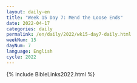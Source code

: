 ```yaml
---
layout: daily-en
title: "Week 15 Day 7: Mend the Loose Ends"
date: 2022-04-17
categories: daily
permalink: /en/daily/2022/wk15-day7-daily.html
weekNum: 15
dayNum: 7
language: English
cycle: 2022
---
```

{% include BibleLinks2022.html %} 
